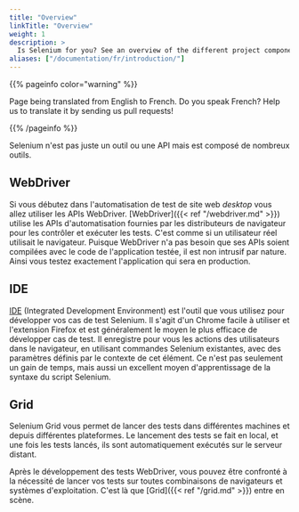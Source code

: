 ```yaml
---
title: "Overview"
linkTitle: "Overview"
weight: 1
description: >
  Is Selenium for you? See an overview of the different project components.
aliases: ["/documentation/fr/introduction/"]
---
```


{{% pageinfo color="warning" %}}
<p class="lead">
   <i class="fas fa-language display-4"></i> 
   Page being translated from 
   English to French. Do you speak French? Help us to translate
   it by sending us pull requests!
</p>
{{% /pageinfo %}}

Selenium n'est pas juste un outil ou une API
mais est composé de nombreux outils.

## WebDriver

Si vous débutez dans l'automatisation de test de site web _desktop_ 
vous allez utiliser les APIs WebDriver. [WebDriver]({{< ref "/webdriver.md" >}}) utilise 
les APIs d'automatisation fournies par les distributeurs de navigateur 
pour les contrôler et exécuter les tests. 
C'est comme si un utilisateur réel utilisait le navigateur. 
Puisque WebDriver n'a pas besoin que ses APIs soient compilées avec le code de l'application testée,
il est non intrusif par nature. Ainsi vous testez exactement l'application qui sera en production.

## IDE

[IDE](https://selenium.dev/selenium-ide) (Integrated Development Environment) 
est l'outil que vous utilisez pour développer vos cas de test Selenium. Il s'agit d'un Chrome facile à utiliser
et l'extension Firefox et est généralement le moyen le plus efficace de développer
cas de test. Il enregistre pour vous les actions des utilisateurs dans le navigateur, en utilisant
commandes Selenium existantes, avec des paramètres définis par le contexte de
cet élément. Ce n'est pas seulement un gain de temps, mais aussi un excellent moyen
d'apprentissage de la syntaxe du script Selenium.


## Grid

Selenium Grid vous permet de lancer des tests dans différentes 
machines et depuis différentes plateformes. Le lancement des tests
se fait en local, et une fois les tests lancés, ils sont automatiquement
exécutés sur le serveur distant.

Après le développement des tests WebDriver, vous pouvez être confronté
à la nécessité de lancer vos tests sur toutes combinaisons de navigateurs et systèmes d'exploitation.
C'est là que [Grid]({{< ref "/grid.md" >}}) entre en scène.
